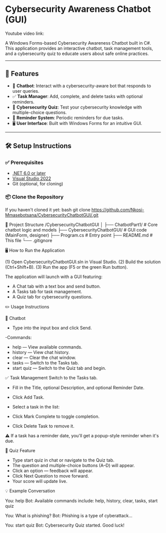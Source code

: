 # Cybersecurity Awareness Chatbot (GUI)

Youtube video link: 

A Windows Forms-based Cybersecurity Awareness Chatbot built in C#. This application provides an interactive chatbot, task management tools, and a cybersecurity quiz to educate users about safe online practices.

---

## 🚀 Features

- 💬 **Chatbot**: Interact with a cybersecurity-aware bot that responds to user queries.
- ✅ **Task Manager**: Add, complete, and delete tasks with optional reminders.
- 🧠 **Cybersecurity Quiz**: Test your cybersecurity knowledge with multiple-choice questions.
- 💾 **Reminder System**: Periodic reminders for due tasks.
- 🖥️ **User Interface**: Built with Windows Forms for an intuitive GUI.

---

## 🛠️ Setup Instructions

### ✅ Prerequisites
- [.NET 6.0 or later](https://dotnet.microsoft.com/download)
- [Visual Studio 2022](https://visualstudio.microsoft.com/vs/)
- Git (optional, for cloning)

### 📦 Clone the Repository

If you haven't cloned it yet:
bash
git clone https://github.com/Nkosi-Mmasebotsana/CybersecurityChatbotGUI/.git

🧩 Project Structure
/CybersecurityChatbotGUI
│
├── ChatbotPart1/              # Core chatbot logic and models
├── CybersecurityChatbotGUI/   # GUI code (MainForm, designer)
├── Program.cs                 # Entry point
├── README.md                  # This file
└── .gitignore


🖥️ How to Run the Application

(1) Open CybersecurityChatbotGUI.sln in Visual Studio.
(2) Build the solution (Ctrl+Shift+B).
(3) Run the app (F5 or the green Run button).

The application will launch with a GUI featuring:

- A Chat tab with a text box and send button.
- A Tasks tab for task management.
- A Quiz tab for cybersecurity questions.


✏️ Usage Instructions

💬 Chatbot
- Type into the input box and click Send.

-Commands:

- help — View available commands.
- history — View chat history.
- clear — Clear the chat window.
- tasks — Switch to the Tasks tab.
- start quiz — Switch to the Quiz tab and begin.


✅ Task Management
Switch to the Tasks tab.

- Fill in the Title, optional Description, and optional Reminder Date.
- Click Add Task.
  
- Select a task in the list:
- Click Mark Complete to toggle completion.
- Click Delete Task to remove it.

⚠️ If a task has a reminder date, you'll get a popup-style reminder when it's due.


🧠 Quiz Feature
- Type start quiz in chat or navigate to the Quiz tab.
- The question and multiple-choice buttons (A–D) will appear.
- Click an option — feedback will appear.
- Click Next Question to move forward.
- Your score will update live.

💡 Example Conversation

You: help
Bot: Available commands include: help, history, clear, tasks, start quiz

You: What is phishing?
Bot: Phishing is a type of cyberattack...

You: start quiz
Bot: Cybersecurity Quiz started. Good luck!
